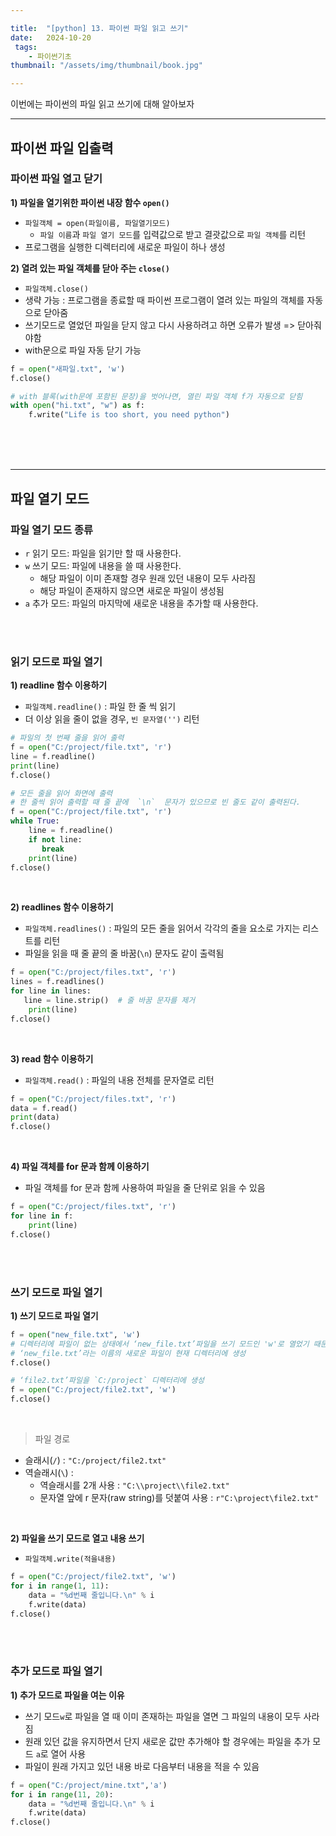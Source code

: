 ```yaml
---

title:  "[python] 13. 파이썬 파일 읽고 쓰기"
date:   2024-10-20
 tags:
    - 파이썬기초
thumbnail: "/assets/img/thumbnail/book.jpg"

---
```

이번에는 파이썬의 파일 읽고 쓰기에 대해 알아보자



---

## **파이썬 파일 입출력**
### **파이썬 파일 열고 닫기**
**1) 파일을 열기위한 파이썬 내장 함수 `open()`**
* `파일객체 = open(파일이름, 파일열기모드)`
   * `파일 이름`과 `파일 열기 모드`를 입력값으로 받고 결괏값으로 `파일 객체`를 리턴
* 프로그램을 실행한 디렉터리에 새로운 파일이 하나 생성

**2) 열려 있는 파일 객체를 닫아 주는  `close()`** 
* `파일객체.close()`
* 생략 가능 : 프로그램을 종료할 때 파이썬 프로그램이 열려 있는 파일의 객체를 자동으로 닫아줌 
* 쓰기모드로 열었던 파일을 닫지 않고 다시 사용하려고 하면 오류가 발생 => 닫아줘야함
* with문으로 파일 자동 닫기 가능

```py
f = open("새파일.txt", 'w')
f.close()

# with 블록(with문에 포함된 문장)을 벗어나면, 열린 파일 객체 f가 자동으로 닫힘
with open("hi.txt", "w") as f:
    f.write("Life is too short, you need python")
```



<br>
<br>
<br>

---

## **파일 열기 모드**
### **파일 열기 모드 종류**
* `r` 읽기 모드: 파일을 읽기만 할 때 사용한다.
* `w` 쓰기 모드: 파일에 내용을 쓸 때 사용한다.
   * 해당 파일이 이미 존재할 경우 원래 있던 내용이 모두 사라짐
   * 해당 파일이 존재하지 않으면 새로운 파일이 생성됨
* `a` 추가 모드: 파일의 마지막에 새로운 내용을 추가할 때 사용한다.

<br>
<br>

### **읽기 모드로 파일 열기**
**1) readline 함수 이용하기**
* `파일객체.readline()` : 파일 한 줄 씩 읽기
*  더 이상 읽을 줄이 없을 경우, `빈 문자열('')` 리턴

```py
# 파일의 첫 번째 줄을 읽어 출력
f = open("C:/project/file.txt", 'r')
line = f.readline()
print(line)
f.close()

# 모든 줄을 읽어 화면에 출력
# 한 줄씩 읽어 출력할 때 줄 끝에  `\n`  문자가 있으므로 빈 줄도 같이 출력된다.
f = open("C:/project/file.txt", 'r')
while True:
    line = f.readline()
    if not line: 
       break
    print(line)
f.close()
```

<br>

**2) readlines 함수 이용하기**
* `파일객체.readlines()` : 파일의 모든 줄을 읽어서 각각의 줄을 요소로 가지는 리스트를 리턴
* 파일을 읽을 때 줄 끝의 줄 바꿈(`\n`) 문자도 같이 출력됨

```py
f = open("C:/project/files.txt", 'r')
lines = f.readlines()
for line in lines:
   line = line.strip()  # 줄 바꿈 문자를 제거
    print(line)
f.close()
```

<br>

**3) read 함수 이용하기**
* `파일객체.read()` : 파일의 내용 전체를 문자열로 리턴

```py
f = open("C:/project/files.txt", 'r')
data = f.read()
print(data)
f.close()
```

<br>

**4) 파일 객체를 for 문과 함께 이용하기**
* 파일 객체를 for 문과 함께 사용하여 파일을 줄 단위로 읽을 수 있음

```py
f = open("C:/project/files.txt", 'r')
for line in f:
    print(line)
f.close()
```




<br>
<br>

### **쓰기 모드로 파일 열기**
**1) 쓰기 모드로 파일 열기**

```py
f = open("new_file.txt", 'w')
# 디렉터리에 파일이 없는 상태에서 ‘new_file.txt’파일을 쓰기 모드인 'w'로 열었기 때문에 
# ‘new_file.txt’라는 이름의 새로운 파일이 현재 디렉터리에 생성
f.close()

# ‘file2.txt’파일을 `C:/project` 디렉터리에 생성
f = open("C:/project/file2.txt", 'w')
f.close()
```

<br>

> 파일 경로
* 슬래시(`/`) : `"C:/project/file2.txt"`
* 역슬래시(`\`) :  
   * 역슬래시를 2개 사용 : `"C:\\project\\file2.txt"`
   * 문자열 앞에 r 문자(raw string)를 덧붙여 사용 : `r"C:\project\file2.txt"`

<br>

**2) 파일을 쓰기 모드로 열고 내용 쓰기**
* `파일객체.write(적을내용)`

```py
f = open("C:/project/file2.txt", 'w')
for i in range(1, 11):
    data = "%d번째 줄입니다.\n" % i
    f.write(data)
f.close()
```



<br>
<br>

### **추가 모드로 파일 열기**
**1) 추가 모드로 파일을 여는 이유**
* 쓰기 모드`w`로 파일을 열 때 이미 존재하는 파일을 열면 그 파일의 내용이 모두 사라짐
* 원래 있던 값을 유지하면서 단지 새로운 값만 추가해야 할 경우에는 파일을 추가 모드   `a`로 열어 사용
* 파일이 원래 가지고 있던 내용 바로 다음부터 내용을 적을 수 있음
```py
f = open("C:/project/mine.txt",'a')
for i in range(11, 20):
    data = "%d번째 줄입니다.\n" % i
    f.write(data)
f.close()

```

